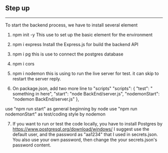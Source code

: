 ## Step up
______________________________________________________

To start the backend process, we have to install several element

1. npm init -y
This use to set up the basic element for the environment

2. npm i express 
Install the Express.js for build the backend API

3. npm i pg
this is use to connect the postgres database

4. npm i cors

5. npm i nodemon
this is using to run the live server for test. it can skip to restart the server reply.


6. On package.json, add two more line to  "scripts"
  "scripts": {
    "test": " something in here", 
    "start": "node BackEnd/server.js",
    "nodemonStart": "nodemon BackEnd/server.js"
  },

use "npm run start" as general beginning by node
use "npm run nodemonStart" as test/coding style by nodemon

7. If you want to run or test the code locally, you have to install Postgres by https://www.postgresql.org/download/windows/
I suggest use the default user, and the password as "aa1234" that I used in secrets.json.
You also use your own password, then change the your secrets.json's password content.